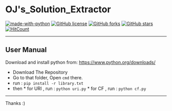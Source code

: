 # OJ's_Solution_Extractor

[![made-with-python](https://img.shields.io/badge/Made%20with-Python-1f425f.svg)](https://www.python.org/)
[![GitHub license](https://img.shields.io/github/license/xack20/OJ-s_Solution_Extractor.svg)](https://github.com/xack20/OJ-s_Solution_Extractor/blob/master/LICENSE)
[![GitHub forks](https://img.shields.io/github/forks/xack20/OJ-s_Solution_Extractor.svg?style=social&label=Fork)](https://github.com/xack20/OJ-s_Solution_Extractor)
[![GitHub stars](https://img.shields.io/github/stars/xack20/OJ-s_Solution_Extractor.svg?style=social&label=Stars)](https://github.com/xack20/OJ-s_Solution_Extractor)
[![HitCount](http://hits.dwyl.io/xack20/badges.svg)](http://hits.dwyl.io/xack20/badges)

<hr>

## User Manual

Download and install python from: https://www.python.org/downloads/

* Download The Repository
* Go to that folder, Open ```cmd``` there.
* run : ```pip install -r library.txt```
* then 
      * for URI , run : ```python uri.py```
      * for CF , run  : ```python cf.py```

<hr>
Thanks :) 
